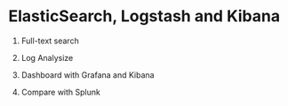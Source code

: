 ElasticSearch, Logstash and Kibana
======================================


1. Full-text search

2. Log Analysize 

3. Dashboard with Grafana and Kibana

4. Compare with Splunk  
